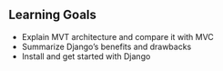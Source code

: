 ## Learning Goals ##

*	Explain MVT architecture and compare it with MVC
*	Summarize Django’s benefits and drawbacks 
*	Install and get started with Django
